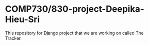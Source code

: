 # COMP730/830-project-Deepika-Hieu-Sri
This repository for Django project that we are working on called The Tracker.
